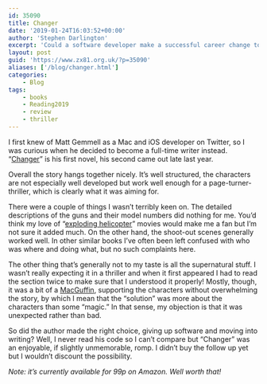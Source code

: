 ```yaml
---
id: 35090
title: Changer
date: '2019-01-24T16:03:52+00:00'
author: 'Stephen Darlington'
excerpt: 'Could a software developer make a successful career change to be a writer? Find out here!'
layout: post
guid: 'https://www.zx81.org.uk/?p=35090'
aliases: ['/blog/changer.html']
categories:
    - Blog
tags:
    - books
    - Reading2019
    - review
    - thriller
---
```


I first knew of Matt Gemmell as a Mac and iOS developer on Twitter, so I was curious when he decided to become a full-time writer instead. “[Changer](https://amzn.to/2RkPJC2)” is his first novel, his second came out late last year.

Overall the story hangs together nicely. It’s well structured, the characters are not especially well developed but work well enough for a page-turner-thriller, which is clearly what it was aiming for.

There were a couple of things I wasn’t terribly keen on. The detailed descriptions of the guns and their model numbers did nothing for me. You’d think my love of “[exploding helicopter](/blog/crap-alert.html)” movies would make me a fan but I’m not sure it added much. On the other hand, the shoot-out scenes generally worked well. In other similar books I’ve often been left confused with who was where and doing what, but no such complaints here.

The other thing that’s generally not to my taste is all the supernatural stuff. I wasn’t really expecting it in a thriller and when it first appeared I had to read the section twice to make sure that I understood it properly! Mostly, though, it was a bit of a [MacGuffin](https://en.m.wikipedia.org/wiki/MacGuffin), supporting the characters without overwhelming the story, by which I mean that the “solution” was more about the characters than some “magic.” In that sense, my objection is that it was unexpected rather than bad.

So did the author made the right choice, giving up software and moving into writing? Well, I never read his code so I can’t compare but “Changer” was an enjoyable, if slightly unmemorable, romp. I didn’t buy the follow up yet but I wouldn’t discount the possibility.

*Note: it’s currently available for 99p on Amazon. Well worth that!*
